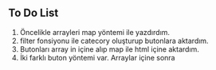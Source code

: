 ## To Do List 

1. Öncelikle arrayleri map yöntemi ile yazdırdım.
2. filter fonsiyonu ile catecory oluşturup butonlara aktardım.
3. Butonları array in içine alıp map ile html içine aktardım.
4. İki farklı buton yöntemi var. Arraylar içine sonra 